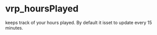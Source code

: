 # vrp_hoursPlayed
keeps track of your hours played. By default it isset to update every 15 minutes.





